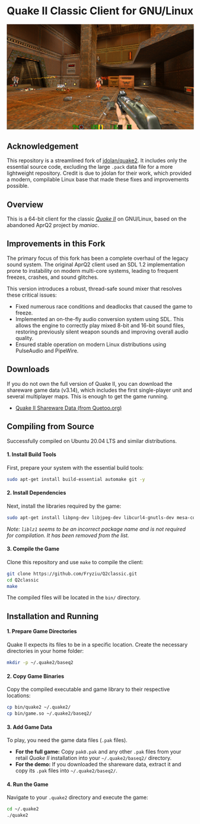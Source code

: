 # Quake II Classic Client for GNU/Linux

![Quake II classic for Linux](github-screenshot.jpg)

## Acknowledgement

This repository is a streamlined fork of [jdolan/quake2](https://github.com/jdolan/quake2). It includes only the essential source code, excluding the large `.pack` data file for a more lightweight repository. Credit is due to jdolan for their work, which provided a modern, compilable Linux base that made these fixes and improvements possible.

## Overview

This is a 64-bit client for the classic *[Quake II](http://en.wikipedia.org/wiki/Quake_II)* on GNU/Linux, based on the abandoned AprQ2 project by _maniac_.

## Improvements in this Fork

The primary focus of this fork has been a complete overhaul of the legacy sound system. The original AprQ2 client used an SDL 1.2 implementation prone to instability on modern multi-core systems, leading to frequent freezes, crashes, and sound glitches.

This version introduces a robust, thread-safe sound mixer that resolves these critical issues:
*   Fixed numerous race conditions and deadlocks that caused the game to freeze.
*   Implemented an on-the-fly audio conversion system using SDL. This allows the engine to correctly play mixed 8-bit and 16-bit sound files, restoring previously silent weapon sounds and improving overall audio quality.
*   Ensured stable operation on modern Linux distributions using PulseAudio and PipeWire.

## Downloads

If you do not own the full version of Quake II, you can download the shareware game data (v3.14), which includes the first single-player unit and several multiplayer maps. This is enough to get the game running.

*   [Quake II Shareware Data (from Quetoo.org)](http://quetoo.org/files/quake2-quetoo.org-x86_64.tar.gz)

## Compiling from Source

Successfully compiled on Ubuntu 20.04 LTS and similar distributions.

#### 1. Install Build Tools

First, prepare your system with the essential build tools:

```bash
sudo apt-get install build-essential automake git -y
```

#### 2. Install Dependencies

Next, install the libraries required by the game:

```bash
sudo apt-get install libpng-dev libjpeg-dev libcurl4-gnutls-dev mesa-common-dev libsdl1.2-dev -y
```
_Note: `liblz1` seems to be an incorrect package name and is not required for compilation. It has been removed from the list._

#### 3. Compile the Game

Clone this repository and use `make` to compile the client:

```bash
git clone https://github.com/Fryziu/Q2classic.git
cd Q2classic
make
```

The compiled files will be located in the `bin/` directory.

## Installation and Running

#### 1. Prepare Game Directories

Quake II expects its files to be in a specific location. Create the necessary directories in your home folder:

```bash
mkdir -p ~/.quake2/baseq2
```

#### 2. Copy Game Binaries

Copy the compiled executable and game library to their respective locations:

```bash
cp bin/quake2 ~/.quake2/
cp bin/game.so ~/.quake2/baseq2/
```

#### 3. Add Game Data

To play, you need the game data files (`.pak` files).

*   **For the full game:** Copy `pak0.pak` and any other `.pak` files from your retail _Quake II_ installation into your `~/.quake2/baseq2/` directory.
*   **For the demo:** If you downloaded the shareware data, extract it and copy its `.pak` files into `~/.quake2/baseq2/`.

#### 4. Run the Game

Navigate to your `.quake2` directory and execute the game:

```bash
cd ~/.quake2
./quake2
```
